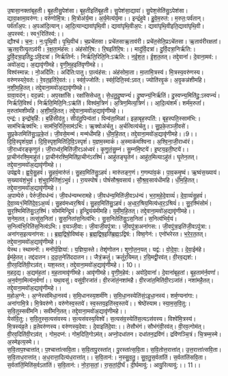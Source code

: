 

  
उ॒षासा॒नक्ता॑बृह॒ती। बृ॒ह॒तीसु॒पेश॑सा। बृ॒ह॒तीइति॑बृ॒ह॒ती। सु॒पेश॑सा॒द्यावा॑। सु॒पेश॒सेति॑सु॒ऽपेश॑सा। द्यावा॒क्षामा॒वरु॑ण:। वरु॑णोमि॒त्र:। मि॒त्रोअ॑र्य॒मा। अ॒र्य॒मेत्य॑र्य॒मा।। इन्द्रं॑हुवे। हु॒वे॒म॒रुत॑:। म॒रुत॒:पर्व॑तान्। पर्व॑ताँअ॒प:। अ॒पआ॑दि॒त्यान्। आ॒दि॒त्यान्द्यावा॑पृथि॒वी। द्यावा॑पृथि॒वीअ॒प:। द्यावा॑पृथि॒वीइति॒द्यावा॑पृथि॒वी। अ॒पस्स्व॑:। स्व१॒॑रिति॑स्व॑:।।  
द्यौश्च॑। च॒न॒:। न॒:पृ॒थि॒वी। पृ॒थि॒वीच॑। च॒प्रचे॑तसा। प्रचे॑तसाऋ॒ताव॑री। प्रचे॑त॒सेति॒प्रऽचे॑तसा। ऋ॒ताव॑रीरक्षतां। ऋ॒तव॒रीत्यृ॒तऽव॑री। र॒क्ष॒ता॒मंह॑स:। अंह॑सोरि॒ष:। रि॒षइति॑रि॒ष:।। मादु॑र्वि॒दत्रा॑। दु॒र्वि॒दत्रा॒निर्ऋ॑ति:। दु॒र्वि॒दत्रा॒इति॑दु॒:ऽवि॒दत्रा॑। निर्ऋ॑तिर्न:। निर्ऋ॑ति॒रिति॒नि:ऽऋ॑ति:। न॒ई॒श॒त॒। ई॒श॒त॒तत्। तद्दे॒वानां॑। दे॒वाना॒मव॑:। अवो॑अ॒द्य। अ॒द्यावृ॑णीमहे। वृ॒णी॒म॒ह॒इति॑वृणीमहे।।  
विश्व॑स्मान्न:। नो॒अदि॑ति:। अदि॑ति:पातु। पा॒त्वंह॑स:। अंह॑सोमा॒ता। मा॒तामि॒त्रस्य॑। मि॒त्रस्य॒वरु॑णस्य। वरु॑णस्यरे॒वत॑:। रे॒वत॒इति॑रे॒वत॑:।। स्व॑र्व॒ज्जोति॑:। स्व॑र्व॒दिति॒स्व॑:ऽवत्। ज्योति॑रवृ॒कं। अ॒वृ॒कन्न॑शीमहि। न॒शी॒म॒हि॒तत्। तद्दे॒वाना॒मवो॑अ॒द्यावृ॑णीमहे।।  
ग्रावा॒वद॑न्। वद॒न्नप॑:। अप॒रक्षां॑सि। रक्षां॑सिसेधतु। से॒ध॒तु॒दु॒ष्वप्न्यं॑। दु॒ष्वप्न्यं॒निर्ऋ॑तिं। दु॒स्वप्न्य॒मिति॑दु॒:ऽस्वप्न्यं॑। निर्ऋ॑तिं॒विश्वं॑। निर्ऋ॑ति॒मिति॒नि:ऽऋ॑तिं। विश्व॑म॒त्रिणं॑। अ॒त्रिण॒मित्य॒त्रिणं॑।। आ॒दि॒त्यंशर्म॑। शर्म॑म॒रुतां॑। म॒रुता॑मशीमहि। अ॒शी॒म॒हि॒तत्। तद्दे॒वाना॒मवो॑अ॒द्यावृ॑णीमहे।।  
एन्द्र॑:। इन्द्रो॑ब॒र्हि:। ब॒र्हिसीद॑तु। सीद॑तु॒पिन्व॑तां। पिन्व॑ता॒मिळा॑। इळा॒बृह॒स्पति॑:। बृह॒स्पति॒स्साम॑भि:। साम॑भिर्ऋक्व॑भि:। साम॑भि॒रिति॒साम॑ऽभि:। ऋ॒क्वोअ॑र्चतु। अ॒र्चत्वित्य॑र्चतु।। सु॒प्र॒के॒तञ्जी॒वसे॑। सु॒प्र॒केतमिति॑सु॒ऽप्र॒के॒तं। जी॒वसे॒मन्म॑। मन्म॑धीमहि। धी॒म॒हि॒तत्। तद्दे॒वाना॒मवो॑अ॒द्यावृ॑णीमहे।।9।।  
दि॒वि॒स्पृशं॑य॒ज्ञं। दि॒वि॒स्पृश॒मिति॑दि॒वि॒ऽस्पृशं॑। य॒ज्ञम॒स्माकं॑। अ॒स्माक॑मश्विना। अ॒श्वि॒ना॒जी॒राध्व॑रं। जी॒राध्व॑रङ्कृणुतं। जी॒राध्व॑र॒मिति॑जी॒रऽअ॑ध्वरं। कृ॒णु॒तं॒सु॒म्नं। सु॒म्नमि॒ष्टये॑। इ॒ष्टय॒इती॒ष्टये॑।। प्रा॒चीन॑रश्मि॒माहु॑तं। प्रा॒चीन॑रश्मि॒मिति॑प्रा॒चीन॑ऽरश्मिं। आहु॑तङ्घृ॒तेन॑। आहु॑त॒मित्याऽहु॑तं। घृ॒तेन॒तत्। तद्दे॒वाना॒मवो॑अ॒द्यावृ॑णीमहे।।  
उप॑ह्वये। ह्व॒ये॒सु॒हवं॑। सु॒हवं॒मारु॑तं। सु॒हव॒मिति॑सु॒ऽहवं॑। मारु॑तङ्ग॒णं। ग॒णम्पा॑व॒कं। पा॒व॒कमृ॒ष्वं। ऋ॒ष्वंस॒ख्याय॑। स॒ख्याय॑शं॒भुवं॑। शं॒भुव॒मिति॑शं॒ऽभुवं॑।। रा॒यस्पोषं॑। पोषं॑सौश्र॒वसाय॑। सौ॒श्र॒व॒साय॑धीमहि। धी॒म॒हि॒तत्। तद्दे॒वाना॒मवो॑अ॒द्यावृ॑णीमहे।।  
अ॒पाम्पेरुं॑। पेरुं॑जी॒वध॑न्यं। जी॒वध॑न्यम्भरामहे। जी॒वध॑न्य॒मिति॑जी॒वऽध॑न्यं। भ॒रा॒म॒हे॒दे॒वाव्यं॑। दे॒वा॒व्यं॑सु॒हवं॑। दे॒वा॒व्य१॒॑मिति॑दे॒व॒ऽअ॒व्यं॑। सु॒हव॑मध्वर॒श्रियं॑। सु॒हव॒मिति॑सु॒ऽहवं॑। अ॒ध्व॒र॒श्रिय॒मित्य॑ध्व॒र॒ऽश्रियं॑।। सु॒र॒श्मिंसोमं॑। सु॒र॒श्मिमिति॑सु॒ऽर॒श्मिं। सोम॑मिन्द्रि॒यं। इ॒न्द्रि॒यंय॑मीमहि। य॒मी॒म॒हि॒तत्। तद्दे॒वाना॒मवो॑अ॒द्यावृ॑णीमहे।।  
स॒नेम॒तत्। तत्सु॑स॒निता॑। सु॒स॒निता॑स॒नित्व॑भि:। सु॒स॒नितेति॑सु॒ऽस॒निता॑। स॒नित्व॑भिर्व॒यं। स॒नित्व॑भि॒रिति॑स॒नित्व॑ऽभि:। व॒यञ्जी॒वा:। जी॒वाजी॒वपु॑त्रा:। जी॒वपु॑त्रा॒अना॑गस:। जी॒वपु॑त्रा॒इति॑जी॒वऽपु॑त्रा:। अना॑गस॒इत्यना॑गस:।। ब्र॒ह्म॒द्विषो॒विष्व॑क्। ब्र॒ह्म॒द्विष॒इति॑ब्र॒ह्म॒ऽद्विष॑:। विष्व॒गेन॑:। एनो॑भरेरत। भ॒रे॒र॒त॒तत्। तद्दे॒वाना॒मवो॑अ॒द्यावृ॑णीमहे।।  
येस्थ। स्थामनो॑:। मनो॑र्य॒ज्ञिया॑:। य॒ज्ञिया॒स्ते। तेशृ॑णोतन। शृ॒णो॒त॒न॒यत्। यद्व॑:। वो॒दे॒वा॒:। दे॒वा॒ईम॑हे। ईम॑हे॒तत्। तद्द॑दातन। द॒दा॒त॒नेति॑ददातन।। जैत्रं॒क्रतुं॑। क्रतुं॑र॒यिमत्। र॒यि॒मद्वी॒रव॑त्। वी॒रव॒द्यश॑:। वी॒रव॒दिति॑वी॒रऽव॑त्। यश॒स्तत्। तद्दे॒वाना॒मवो॑अ॒द्यावृ॑णीमहे।। 10।।  
म॒हद॒द्य। अ॒द्यम॑ह॒तां। म॒ह॒तामावृ॑णीमहे। आवृ॑णीमहे। वृ॒णी॒म॒हेव॑:। अवो॑दे॒वानां॑। दे॒वानां॑बृह॒तां। बृ॒ह॒ताम॑र्न॒वणां॑। अ॒न॒र्वणा॒मित्य॑न॒र्वणां॑।। यथा॒वसु॑। वसु॑वी॒रजा॑तं। वी॒रजा॑तं॒नशा॑महै। वी॒रजा॑त॒मिति॑वी॒रऽजा॑तं। नशा॑महै॒तत्। तद्दे॒वाना॒मवो॑अ॒द्यावृ॑णीमहे।।  
म॒होअ॒ग्ने:। अ॒ग्नेस्स॑मिधा॒नस्य॑। स॒मि॒धानस्य॒शर्म॑णि। स॒मि॒धा॒नस्येति॑सं॒ऽइ॒धा॒नस्य॑। शर्म॒ण्यना॑गा:। अना॑गामि॒त्रे। मि॒त्रेवरु॑णे। वरु॑णेस्व॒स्तये॑। स्व॒स्तय॒इति॑स्व॒स्तये॑।। श्रेष्ठे॑स्याम। स्या॒म॒स॒वि॒तु:। स॒वि॒तुस्सवी॑मनि। सवी॑मनि॒तत्। तद्दे॒वाना॒मवो॑अ॒द्यावृ॑णीमहे।।  
येस॑वि॒तु:। स॒वि॒तुस्स॒त्यस॑वस्य। स॒त्यस॑वस्य॒विश्वे॑। स॒त्यस॑व॒स्येति॑स॒त्यऽस॑वस्य। विश्वे॑मि॒त्रस्य॑। मि॒त्रस्य॑व्र॒ते। व्र॒तेवरु॑णस्य। वरु॑णस्य॒देवा:। दे॒वाइति॑दे॒वा:।। तेसौभ॑गं। सौभ॑गंवी॒रव॑त्। वी॒रव॒त्गोम॑त्। वी॒रव॒दिति॑वी॒रऽव॑त् । गोम॒दप्न॑:। गोम॒दिति॒गोऽम॑त्। अप्नो॒दधा॑तन। दधा॑तन॒द्रवि॑णं। द्रवि॑णञ्चि॒त्रं। चि॒त्रम्म॒स्मे। अ॒स्मेइत्य॒स्मे।।  
स॒वि॒ताप॒श्चात्ता॑त्। प॒श्चात्ता॑त्सवि॒ता। स॒वि॒तापु॒रस्ता॑त्। पु॒रस्ता॑त्स॒वि॒ता। स॒वि॒तोत्त॒रात्ता॑त्। उ॒त्त॒रात्ता॑त्सवि॒ता। स॒वि॒ताध॒रात्ता॑त्। अ॒ध॒रात्ता॒दित्य॑ध॒रात्ता॑त्।। स॒वि॒तान॑:। न॒स्सु॒व॒तु॒। सु॒व॒तु॒स॒र्वता॑तिं। स॒र्वता॑तिंसवि॒ता। स॒र्वता॑तिं॒मिति॑स॒र्वऽता॑तिं। स॒वि॒तान॑:। नो॒रा॒स॒तां॒। रा॒स॒तां॒दी॒र्घं। दी॒र्घमायु॑:। आयु॒रित्यायु॑:।। 11।।  
